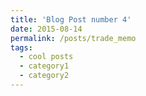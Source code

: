 ```yaml
---
title: 'Blog Post number 4'
date: 2015-08-14
permalink: /posts/trade_memo
tags:
  - cool posts
  - category1
  - category2
---
```

